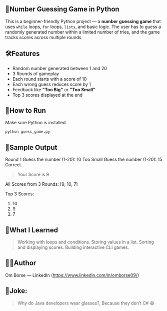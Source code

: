 ## 🎯Number Guessing Game in Python
This is a beginner-friendly Python project — a **number guessing game** that uses `while` loops, `for` loops, `lists`, and basic logic. The user has to guess a randomly generated number within a limited number of tries, and the game tracks scores across multiple rounds.


## 🛠️Features
- Random number generated between 1 and 20
- 3 Rounds of gameplay
- Each round starts with a score of 10
- Each wrong guess reduces score by 1
- Feedback like **"Too Big"** or **"Too Small"**
- Top 3 scores displayed at the end


## 🚀How to Run
Make sure Python is installed.
```bash
python guess_game.py
```


## 📸Sample Output
Round 1
Guess the number (1-20): 10
Too Small
Guess the number (1-20): 15
Correct.
> Your Score is 9

All Scores from 3 Rounds: [9, 10, 7]

Top 3 Scores:
1. 10
2. 9
3. 7


## 🧠What I Learned
> Working with loops and conditions.
> Storing values in a list.
> Sorting and displaying scores.
> Building interactive CLI games.


## 🧑‍💻Author
Om Borse — LinkedIn
(https://www.linkedin.com/in/omborse09/)


## 🧠Joke:
> Why do Java developers wear glasses?, Because they don’t C# 😆

